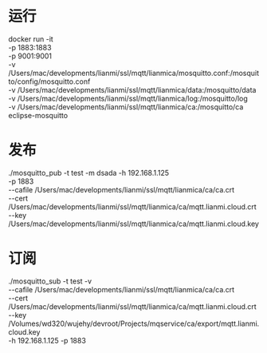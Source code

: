 # 运行 
docker run -it \
	-p 1883:1883 \
	-p 9001:9001 \
	-v /Users/mac/developments/lianmi/ssl/mqtt/lianmica/mosquitto.conf:/mosquitto/config/mosquitto.conf \
	-v /Users/mac/developments/lianmi/ssl/mqtt/lianmica/data:/mosquitto/data \
	-v /Users/mac/developments/lianmi/ssl/mqtt/lianmica/log:/mosquitto/log \
	-v /Users/mac/developments/lianmi/ssl/mqtt/lianmica/ca:/mosquitto/ca \
	eclipse-mosquitto

# 发布 

./mosquitto_pub -t test -m dsada -h 192.168.1.125\
                 -p 1883   \
                 --cafile /Users/mac/developments/lianmi/ssl/mqtt/lianmica/ca/ca.crt \
                 --cert /Users/mac/developments/lianmi/ssl/mqtt/lianmica/ca/mqtt.lianmi.cloud.crt  \
                 --key /Users/mac/developments/lianmi/ssl/mqtt/lianmica/ca/mqtt.lianmi.cloud.key


# 订阅

./mosquitto_sub -t test  -v \
--cafile /Users/mac/developments/lianmi/ssl/mqtt/lianmica/ca/ca.crt \
--cert /Users/mac/developments/lianmi/ssl/mqtt/lianmica/ca/mqtt.lianmi.cloud.crt  \
--key /Volumes/wd320/wujehy/devroot/Projects/mqservice/ca/export/mqtt.lianmi.cloud.key \
-h 192.168.1.125 -p 1883